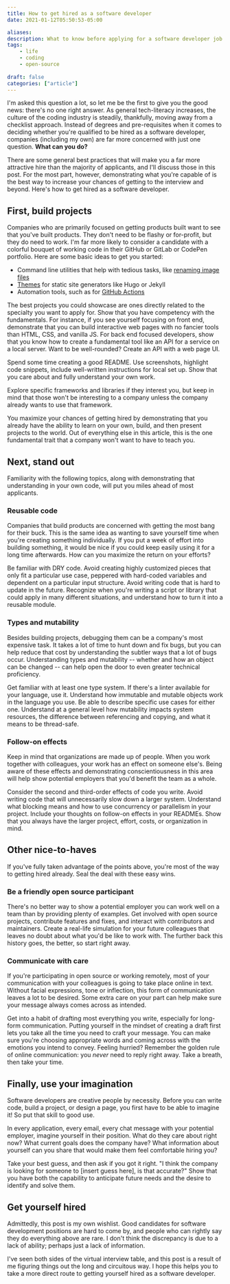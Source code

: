 ```yaml
---
title: How to get hired as a software developer
date: 2021-01-12T05:50:53-05:00

aliases:
description: What to know before applying for a software developer job.
tags:
    - life
    - coding
    - open-source
 
draft: false
categories: ["article"]
---
```


I'm asked this question a lot, so let me be the first to give you the good news: there's no one right answer. As general tech-literacy increases, the culture of the coding industry is steadily, thankfully, moving away from a checklist approach. Instead of degrees and pre-requisites when it comes to deciding whether you're qualified to be hired as a software developer, companies (including my own) are far more concerned with just one question. **What can you do?**

There are some general best practices that will make you a far more attractive hire than the majority of applicants, and I'll discuss those in this post. For the most part, however, demonstrating what you're capable of is the best way to increase your chances of getting to the interview and beyond. Here's how to get hired as a software developer.

## First, build projects

Companies who are primarily focused on getting products built want to see that you've built products. They don't need to be flashy or for-profit, but they do need to work. I'm far more likely to consider a candidate with a colorful bouquet of working code in their GitHub or GitLab or CodePen portfolio. Here are some basic ideas to get you started:

- Command line utilities that help with tedious tasks, like [renaming image files](/blog/batch-renaming-images-including-image-resolution-with-awk/)
- [Themes](/blog/hugo-vs-jekyll-an-epic-battle-of-static-site-generator-themes/) for static site generators like Hugo or Jekyll
- Automation tools, such as for [GitHub Actions](/posts/go-automate-your-github-profile-readme/)

The best projects you could showcase are ones directly related to the specialty you want to apply for. Show that you have competency with the fundamentals. For instance, if you see yourself focusing on front end, demonstrate that you can build interactive web pages with no fancier tools than HTML, CSS, and vanilla JS. For back end focused developers, show that you know how to create a fundamental tool like an API for a service on a local server. Want to be well-rounded? Create an API with a web page UI.

Spend some time creating a good README. Use screenshots, highlight code snippets, include well-written instructions for local set up. Show that you care about and fully understand your own work.

Explore specific frameworks and libraries if they interest you, but keep in mind that those won't be interesting to a company unless the company already wants to use that framework.

You maximize your chances of getting hired by demonstrating that you already have the ability to learn on your own, build, and then present projects to the world. Out of everything else in this article, this is the one fundamental trait that a company won't want to have to teach you.

## Next, stand out

Familiarity with the following topics, along with demonstrating that understanding in your own code, will put you miles ahead of most applicants.

### Reusable code

Companies that build products are concerned with getting the most bang for their buck. This is the same idea as wanting to save yourself time when you're creating something individually. If you put a week of effort into building something, it would be nice if you could keep easily using it for a long time afterwards. How can you maximize the return on your efforts?

Be familiar with DRY code. Avoid creating highly customized pieces that only fit a particular use case, peppered with hard-coded variables and dependent on a particular input structure. Avoid writing code that is hard to update in the future. Recognize when you're writing a script or library that could apply in many different situations, and understand how to turn it into a reusable module.

### Types and mutability

Besides building projects, debugging them can be a company's most expensive task. It takes a lot of time to hunt down and fix bugs, but you can help reduce that cost by understanding the subtler ways that a lot of bugs occur. Understanding types and mutability -- whether and how an object can be changed -- can help open the door to even greater technical proficiency.

Get familiar with at least one type system. If there's a linter available for your language, use it. Understand how immutable and mutable objects work in the language you use. Be able to describe specific use cases for either one. Understand at a general level how mutability impacts system resources, the difference between referencing and copying, and what it means to be thread-safe.

### Follow-on effects

Keep in mind that organizations are made up of people. When you work together with colleagues, your work has an effect on someone else's. Being aware of these effects and demonstrating conscientiousness in this area will help show potential employers that you'd benefit the team as a whole.

Consider the second and third-order effects of code you write. Avoid writing code that will unnecessarily slow down a larger system. Understand what blocking means and how to use concurrency or parallelism in your project. Include your thoughts on follow-on effects in your READMEs. Show that you always have the larger project, effort, costs, or organization in mind.

## Other nice-to-haves

If you've fully taken advantage of the points above, you're most of the way to getting hired already. Seal the deal with these easy wins.

### Be a friendly open source participant

There's no better way to show a potential employer you can work well on a team than by providing plenty of examples. Get involved with open source projects, contribute features and fixes, and interact with contributors and maintainers. Create a real-life simulation for your future colleagues that leaves no doubt about what you'd be like to work with. The further back this history goes, the better, so start right away.

### Communicate with care

If you're participating in open source or working remotely, most of your communication with your colleagues is going to take place online in text. Without facial expressions, tone or inflection, this form of communication leaves a lot to be desired. Some extra care on your part can help make sure your message always comes across as intended.

Get into a habit of drafting most everything you write, especially for long-form communication. Putting yourself in the mindset of creating a draft first lets you take all the time you need to craft your message. You can make sure you're choosing appropriate words and coming across with the emotions you intend to convey. Feeling hurried? Remember the golden rule of online communication: you _never_ need to reply right away. Take a breath, then take your time.

## Finally, use your imagination

Software developers are creative people by necessity. Before you can write code, build a project, or design a page, you first have to be able to imagine it! So put that skill to good use.

In every application, every email, every chat message with your potential employer, imagine yourself in their position. What do they care about right now? What current goals does the company have? What information about yourself can you share that would make them feel comfortable hiring you?

Take your best guess, and then ask if you got it right. "I think the company is looking for someone to [insert guess here], is that accurate?" Show that you have both the capability to anticipate future needs and the desire to identify and solve them.

## Get yourself hired

Admittedly, this post is my own wishlist. Good candidates for software development positions are hard to come by, and people who can rightly say they do everything above are rare. I don't think the discrepancy is due to a lack of ability; perhaps just a lack of information.

I've seen both sides of the virtual interview table, and this post is a result of me figuring things out the long and circuitous way. I hope this helps you to take a more direct route to getting yourself hired as a software developer.
